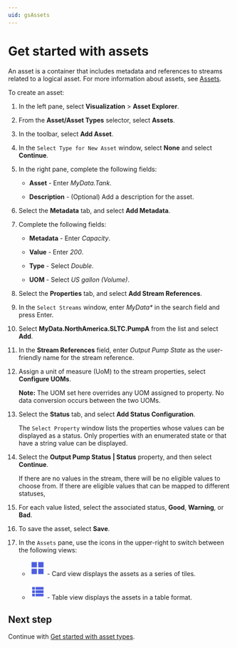 ```yaml
---
uid: gsAssets
---
```


# Get started with assets

An asset is a container that includes metadata and references to streams related to a logical asset. For more information about assets, see [Assets](xref:ccAssets).

To create an asset:

1. In the left pane, select **Visualization** > **Asset Explorer**.

1. From the **Asset/Asset Types** selector, select **Assets**.

1. In the toolbar, select **Add Asset**. 

1. In the `Select Type for New Asset` window, select **None** and select **Continue**.

1. In the right pane, complete the following fields:

   - **Asset** - Enter *MyData.Tank*.

   - **Description** - (Optional) Add a description for the asset. 
   
1. Select the **Metadata** tab, and select **Add Metadata**.

1. Complete the following fields:

   - **Metadata** - Enter *Capacity*.

   - **Value** - Enter *200*.

   - **Type** - Select *Double*.

   - **UOM** - Select *US gallon (Volume)*.

1. Select the **Properties** tab, and select **Add Stream References**.

1. In the `Select Streams` window, enter *MyData*_*_ in the search field and press Enter.

1. Select **MyData.NorthAmerica.SLTC.PumpA** from the list and select **Add**.

1. In the **Stream References** field, enter *Output Pump State* as the user-friendly name for the stream reference.

1. Assign a unit of measure (UoM) to the stream properties, select **Configure UOMs**.  

   **Note:** The UOM set here overrides any UOM assigned to property. No data conversion occurs between the two UOMs.
   
1. Select the **Status** tab, and select **Add Status Configuration**.

   The `Select Property` window lists the properties whose values can be displayed as a status. Only properties with an enumerated state or that have a string value can be displayed.
   
1. Select the **Output Pump Status | Status** property, and then select **Continue**. 

   If there are no values in the stream, there will be no eligible values to choose from. If there are eligible values that can be mapped to different statuses, 
   
1. For each value listed, select the associated status, **Good**, **Warning**, or **Bad**. 

1. To save the asset, select **Save**. 

1. In the `Assets` pane, use the icons in the upper-right to switch between the following views:

   - ![Card view](../../_icons/branded/view-grid.svg) - Card view displays the assets as a series of tiles.
    
   - ![Table view](../../_icons/branded/view-list.svg) - Table view displays the assets in a table format. 

## Next step

Continue with [Get started with asset types](xref:gsAssetTypes).
